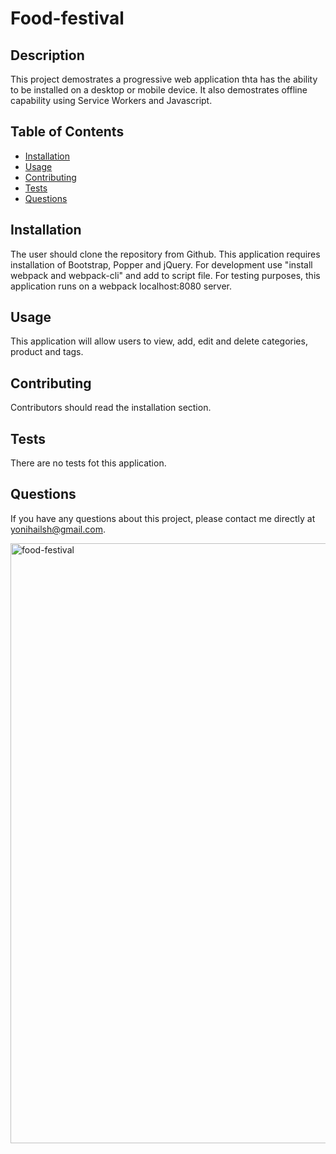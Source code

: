 # Food-festival

## Description
This project demostrates a progressive web application thta has the ability to be installed on a desktop or mobile device. It also demostrates offline capability using Service Workers and Javascript.

## Table of Contents
* [Installation](#installation)
* [Usage](#usage)
* [Contributing](#contributing)
* [Tests](#tests)
* [Questions](#questions)

## Installation
The user should clone the repository from Github. This application requires installation of Bootstrap, Popper and jQuery. For development use "install webpack and webpack-cli" and add to script file. For testing purposes, this application runs on a webpack localhost:8080 server.

## Usage
This application will allow users to view, add, edit and delete categories, product and tags.

## Contributing
Contributors should read the installation section.

## Tests
There are no tests fot this application.

## Questions
If you have any questions about this project, please contact me directly at yonihailsh@gmail.com.

<img width="960" alt="food-festival" src="https://user-images.githubusercontent.com/78513952/133476671-8ee3ba13-afdf-468f-95f9-26bbc73ea3ad.png">

